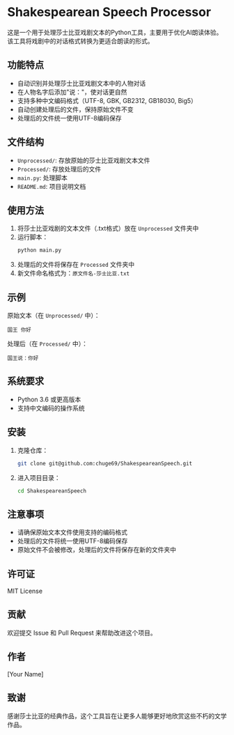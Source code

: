 # Shakespearean Speech Processor

这是一个用于处理莎士比亚戏剧文本的Python工具，主要用于优化AI朗读体验。该工具将戏剧中的对话格式转换为更适合朗读的形式。

## 功能特点

- 自动识别并处理莎士比亚戏剧文本中的人物对话
- 在人物名字后添加"说："，使对话更自然
- 支持多种中文编码格式（UTF-8, GBK, GB2312, GB18030, Big5）
- 自动创建处理后的文件，保持原始文件不变
- 处理后的文件统一使用UTF-8编码保存

## 文件结构

- `Unprocessed/`: 存放原始的莎士比亚戏剧文本文件
- `Processed/`: 存放处理后的文件
- `main.py`: 处理脚本
- `README.md`: 项目说明文档

## 使用方法

1. 将莎士比亚戏剧的文本文件（.txt格式）放在 `Unprocessed` 文件夹中
2. 运行脚本：
   ```bash
   python main.py
   ```
3. 处理后的文件将保存在 `Processed` 文件夹中
4. 新文件命名格式为：`原文件名-莎士比亚.txt`

## 示例

原始文本（在 `Unprocessed/` 中）：
```
国王 你好
```

处理后（在 `Processed/` 中）：
```
国王说：你好
```

## 系统要求

- Python 3.6 或更高版本
- 支持中文编码的操作系统

## 安装

1. 克隆仓库：
   ```bash
   git clone git@github.com:chuge69/ShakespeareanSpeech.git
   ```
2. 进入项目目录：
   ```bash
   cd ShakespeareanSpeech
   ```

## 注意事项

- 请确保原始文本文件使用支持的编码格式
- 处理后的文件将统一使用UTF-8编码保存
- 原始文件不会被修改，处理后的文件将保存在新的文件夹中

## 许可证

MIT License

## 贡献

欢迎提交 Issue 和 Pull Request 来帮助改进这个项目。

## 作者

[Your Name]

## 致谢

感谢莎士比亚的经典作品，这个工具旨在让更多人能够更好地欣赏这些不朽的文学作品。 